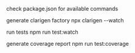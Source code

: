 check package.json for available commands

generate clarigen factory
npx clarigen --watch

run tests
npm run test:watch

generate coverage report
npm run test:coverage

